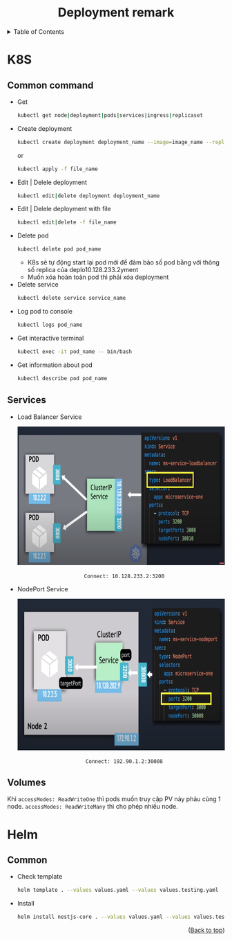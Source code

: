 <div id="top"></div>
<!-- PROJECT LOGO -->
<br />
<div align="center">
  <h1 align="center">Deployment remark</h1>
</div>

<!-- TABLE OF CONTENTS -->
<details>
  <summary>Table of Contents</summary>
  <ol>
    <li><a href="#common-command">Common command</a></li>
    <li><a href="#services">Services</a></li>
    <li><a href="#volumes">Volumes</a></li>
  </ol>
</details>

<!-- ABOUT THE PROJECT -->
# K8S
## Common command
- Get
    ```sh
    kubectl get node|deployment|pods|services|ingress|replicaset
    ```
- Create deployment
    ```sh
    kubectl create deployment deployment_name --image=image_name --replicas=2 [options]
    ```
    or
    ```sh
    kubectl apply -f file_name
    ```
- Edit | Delele deployment
    ```sh
    kubectl edit|delete deployment deployment_name
    ```
- Edit | Delele deployment with file
    ```sh
    kubectl edit|delete -f file_name
    ```
- Delete pod
    ```sh
    kubectl delete pod pod_name
    ```
    - K8s sẽ tự động start lại pod mới để đảm bảo số pod bằng với thông số replica của deplo10.128.233.2yment
    - Muốn xóa hoàn toàn pod thì phải xóa deployment
- Delete service
    ```sh
    kubectl delete service service_name
    ```
- Log pod to console
    ```sh
    kubectl logs pod_name
    ```
- Get interactive terminal
    ```sh
    kubectl exec -it pod_name -- bin/bash
    ```
- Get information about pod
    ```sh
    kubectl describe pod pod_name
    ```
## Services

* Load Balancer Service
    <div align="center">
        <img src="images/load-balancer-service.png" alt="Logo" width="800" height="320">

        Connect: 10.128.233.2:3200
    </div>

* NodePort Service
    <div align="center">
        <img src="images/node-port-service.png" alt="Logo" width="800" height="350">

        Connect: 192.90.1.2:30008
    </div>

## Volumes
    
Khi `accessModes: ReadWriteOne` thì  pods muốn truy cập PV này phảu cùng 1 node. `accessModes: ReadWriteMany` thì cho phép nhiều node.

# Helm
## Common
* Check template
    ```sh
    helm template . --values values.yaml --values values.testing.yaml 
    ```

* Install
    ```sh
    helm install nestjs-core . --values values.yaml --values values.testing.yaml 
    ```




<p align="right">(<a href="#top">Back to top</a>)</p>